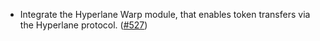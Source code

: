 - Integrate the Hyperlane Warp module, that enables token transfers via the Hyperlane protocol. ([#527](https://github.com/noble-assets/noble/pull/527))
